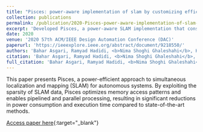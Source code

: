 ```yaml
---
title: "Pisces: power-aware implementation of slam by customizing efficient sparse algebra"
collection: publications
permalink: /publication/2020-Pisces-power-aware-implementation-of-slam-by-customizing-efficient-sparse-algebra
excerpt: 'Developed Pisces, a power-aware SLAM implementation that consumes 2.5× less power and executes 7.4× faster than the state of the art by customizing efficient sparse algebra on FPGAs.'
date: 2020
venue: '2020 57th ACM/IEEE Design Automation Conference (DAC)'
paperurl: 'https://ieeexplore.ieee.org/abstract/document/9218550/'
authors: 'Bahar Asgari, Ramyad Hadidi, <b>Nima Shoghi Ghaleshahi</b>, Hyesoon Kim'
citation: 'Bahar Asgari, Ramyad Hadidi, <b>Nima Shoghi Ghaleshahi</b>, Hyesoon Kim, 2020 57th ACM/IEEE Design Automation Conference (DAC), 1-6, 2020'
full_citation: 'Bahar Asgari, Ramyad Hadidi, <b>Nima Shoghi Ghaleshahi</b>, Hyesoon Kim, 2020 57th ACM/IEEE Design Automation Conference (DAC), 1-6, 2020'
---
```


This paper presents Pisces, a power-efficient approach to simultaneous localization and mapping (SLAM) for autonomous systems. By exploiting the sparsity of SLAM data, Pisces optimizes memory access patterns and enables pipelined and parallel processing, resulting in significant reductions in power consumption and execution time compared to state-of-the-art methods.

[Access paper here](https://ieeexplore.ieee.org/abstract/document/9218550/){:target="_blank"}
